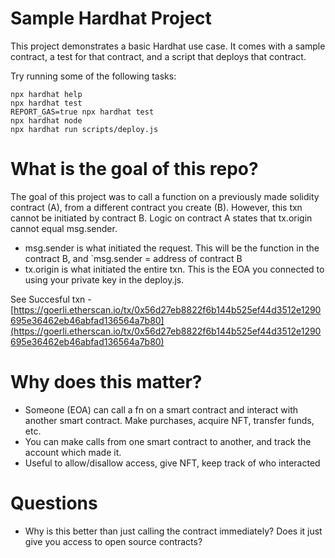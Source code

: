 # Sample Hardhat Project

This project demonstrates a basic Hardhat use case. It comes with a sample contract, a test for that contract, and a script that deploys that contract.

Try running some of the following tasks:

```shell
npx hardhat help
npx hardhat test
REPORT_GAS=true npx hardhat test
npx hardhat node
npx hardhat run scripts/deploy.js
```

# What is the goal of this repo?
The goal of this project was to call a function on a previously made solidity contract (A), from a different contract you create (B). However, this txn cannot be initiated by contract B. Logic on contract A states that tx.origin cannot equal msg.sender.

- msg.sender is what initiated the request. This will be the function in the contract B, and `msg.sender = address of contract B
- tx.origin is what initiated the entire txn. This is the EOA you connected to using your private key in the deploy.js.

See Succesful txn - [https://goerli.etherscan.io/tx/0x56d27eb8822f6b144b525ef44d3512e1290695e36462eb46abfad136564a7b80](https://goerli.etherscan.io/tx/0x56d27eb8822f6b144b525ef44d3512e1290695e36462eb46abfad136564a7b80)


# Why does this matter?
- Someone (EOA) can call a fn on a smart contract and interact with another smart contract. Make purchases, acquire NFT, transfer funds, etc.
- You can make calls from one smart contract to another, and track the account which made it.
- Useful to allow/disallow access, give NFT, keep track of who interacted

# Questions
- Why is this better than just calling the contract immediately? Does it just give you access to open source contracts?
